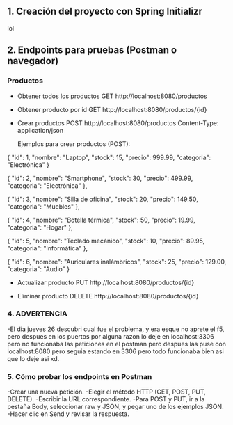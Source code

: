 ## 1. Creación del proyecto con Spring Initializr

lol

## 2. Endpoints para pruebas (Postman o navegador)


### Productos


- Obtener todos los productos
  GET http://localhost:8080/productos


- Obtener producto por id
  GET http://localhost:8080/productos/{id}


- Crear productos
  POST http://localhost:8080/productos
  Content-Type: application/json


  Ejemplos para crear productos (POST):


{
  "id": 1,
  "nombre": "Laptop",
  "stock": 15,
  "precio": 999.99,
  "categoria": "Electrónica"
}

{
    "id": 2,
    "nombre": "Smartphone",
    "stock": 30,
    "precio": 499.99,
    "categoria": "Electrónica"
  },

  {
    "id": 3,
    "nombre": "Silla de oficina",
    "stock": 20,
    "precio": 149.50,
    "categoria": "Muebles"
  },

  {
    "id": 4,
    "nombre": "Botella térmica",
    "stock": 50,
    "precio": 19.99,
    "categoria": "Hogar"
  },

  {
    "id": 5,
    "nombre": "Teclado mecánico",
    "stock": 10,
    "precio": 89.95,
    "categoria": "Informática"
  },

  {
    "id": 6,
    "nombre": "Auriculares inalámbricos",
    "stock": 25,
    "precio": 129.00,
    "categoria": "Audio"
  }
  - Actualizar producto
    PUT http://localhost:8080/productos/{id}

  - Eliminar producto
    DELETE http://localhost:8080/productos/{id}
  ### 4. ADVERTENCIA
  -El dia jueves 26 descubri cual fue el problema, y era esque no aprete el f5,
  pero despues en los puertos por alguna razon lo deje en localhost:3306 pero no 
  funcionaba las peticiones en el postman pero despues las puse con localhost:8080
  pero seguia estando en 3306 pero todo funcionaba bien asi que lo deje asi xd.


  ### 5. Cómo probar los endpoints en Postman
  -Crear una nueva petición.
  -Elegir el método HTTP (GET, POST, PUT, DELETE).
  -Escribir la URL correspondiente.
  -Para POST y PUT, ir a la pestaña Body, seleccionar raw y JSON, y pegar uno de los ejemplos JSON.
  -Hacer clic en Send y revisar la respuesta.

